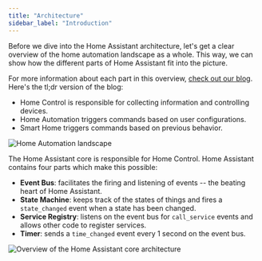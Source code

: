 ```yaml
---
title: "Architecture"
sidebar_label: "Introduction"
---
```


Before we dive into the Home Assistant architecture, let's get a clear overview of the home automation landscape as a whole. This way, we can show how the different parts of Home Assistant fit into the picture.

For more information about each part in this overview, [check out our blog](https://www.home-assistant.io/blog/2014/12/26/home-control-home-automation-and-the-smart-home). Here's the tl;dr version of the blog:

- Home Control is responsible for collecting information and controlling devices.
- Home Automation triggers commands based on user configurations.
- Smart Home triggers commands based on previous behavior.

<img class='invertDark'
  src='/img/en/architecture/home_automation_landscape.svg'
  alt='Home Automation landscape'
/>

The Home Assistant core is responsible for Home Control. Home Assistant contains four parts which make this possible:

- **Event Bus**: facilitates the firing and listening of events -- the beating heart of Home Assistant.
- **State Machine**: keeps track of the states of things and fires a `state_changed` event when a state has been changed.
- **Service Registry**: listens on the event bus for `call_service` events and allows other code to register services.
- **Timer**: sends a `time_changed` event every 1 second on the event bus.

<img class='invertDark'
  alt='Overview of the Home Assistant core architecture'
  src='/img/en/architecture/ha_architecture.svg'
/>
